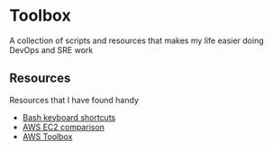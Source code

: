 # Toolbox
A collection of scripts and resources that makes my life easier doing DevOps and SRE work

## Resources

Resources that I have found handy

- [Bash keyboard shortcuts](https://gist.github.com/tuxfight3r/60051ac67c5f0445efee)
- [AWS EC2 comparison](https://instances.vantage.sh/)
- [AWS Toolbox](https://github.com/dannysteenman/aws-toolbox)
